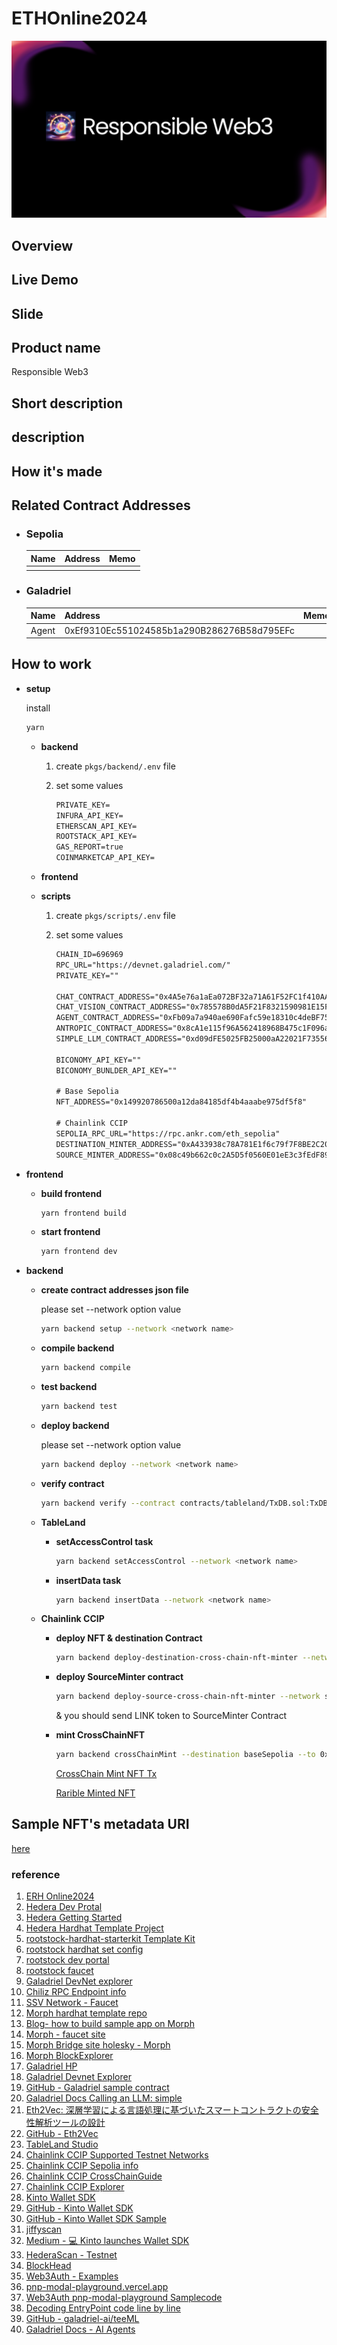 # ETHOnline2024

![](./docs/img/cover_logo.png)

## Overview

## Live Demo

## Slide

## Product name

Responsible Web3

## Short description

## description

## How it's made

## Related Contract Addresses

- ### Sepolia

  | Name | Address | Memo |
  | ---- | ------- | ---- |
  |      |         |      |

- ### Galadriel

  | Name  | Address                                    | Memo |
  | ----- | ------------------------------------------ | ---- |
  | Agent | 0xEf9310Ec551024585b1a290B286276B58d795EFc |      |

## How to work

- **setup**

  install

  ```bash
  yarn
  ```

  - **backend**

    1.  create `pkgs/backend/.env` file

    2.  set some values

        ```txt
        PRIVATE_KEY=
        INFURA_API_KEY=
        ETHERSCAN_API_KEY=
        ROOTSTACK_API_KEY=
        GAS_REPORT=true
        COINMARKETCAP_API_KEY=
        ```

  - **frontend**

  - **scripts**

    1.  create `pkgs/scripts/.env` file

    2.  set some values

        ```txt
        CHAIN_ID=696969
        RPC_URL="https://devnet.galadriel.com/"
        PRIVATE_KEY=""

        CHAT_CONTRACT_ADDRESS="0x4A5e76a1aEa072BF32a71A61F52FC1f410AAd748"
        CHAT_VISION_CONTRACT_ADDRESS="0x785578B0dA5F21F8321590981E15F618BBc1915c"
        AGENT_CONTRACT_ADDRESS="0xFb09a7a940ae690Fafc59e18310c4deBF75B1B52"
        ANTROPIC_CONTRACT_ADDRESS="0x8cA1e115f96A562418968B475c1F096a8A385Ddb"
        SIMPLE_LLM_CONTRACT_ADDRESS="0xd09dFE5025FB25000aA22021F7355656cd10EB17"

        BICONOMY_API_KEY=""
        BICONOMY_BUNLDER_API_KEY=""

        # Base Sepolia
        NFT_ADDRESS="0x149920786500a12da84185df4b4aaabe975df5f8"

        # Chainlink CCIP
        SEPOLIA_RPC_URL="https://rpc.ankr.com/eth_sepolia"
        DESTINATION_MINTER_ADDRESS="0xA433938c78A781E1f6c79f7F8BE2C200cb6bC046"
        SOURCE_MINTER_ADDRESS="0x08c49b662c0c2A5D5f0560E01eE3c3fEdF8938d9"
        ```

- **frontend**

  - **build frontend**

    ```bash
    yarn frontend build
    ```

  - **start frontend**

    ```bash
    yarn frontend dev
    ```

- **backend**

  - **create contract addresses json file**

    please set --network option value

    ```bash
    yarn backend setup --network <network name>
    ```

  - **compile backend**

    ```bash
    yarn backend compile
    ```

  - **test backend**

    ```bash
    yarn backend test
    ```

  - **deploy backend**

    please set --network option value

    ```bash
    yarn backend deploy --network <network name>
    ```

  - **verify contract**

    ```bash
    yarn backend verify --contract contracts/tableland/TxDB.sol:TxDB <address> --network <network name>
    ```

  - **TableLand**

    - **setAccessControl task**

      ```bash
      yarn backend setAccessControl --network <network name>
      ```

    - **insertData task**

      ```bash
      yarn backend insertData --network <network name>
      ```

  - **Chainlink CCIP**

    - **deploy NFT & destination Contract**

      ```bash
      yarn backend deploy-destination-cross-chain-nft-minter --network baseSepolia
      ```

    - **deploy SourceMinter contract**

      ```bash
      yarn backend deploy-source-cross-chain-nft-minter --network sepolia
      ```

      & you should send LINK token to SourceMinter Contract

    - **mint CrossChainNFT**

      ```bash
      yarn backend crossChainMint --destination baseSepolia --to 0x51908F598A5e0d8F1A3bAbFa6DF76F9704daD072 --fee LINK --network sepolia
      ```

      [CrossChain Mint NFT Tx](https://ccip.chain.link/msg/0x1f389be6f625b0ed688d97c8e1ea68e74e4081aa663691269bda79b643f51172)

      [Rarible Minted NFT](https://testnet.rarible.com/token/base/0x149920786500a12da84185df4b4aaabe975df5f8:0)

## Sample NFT's metadata URI

[here](https://bafybeicfsjwjtdlt67nkfoxsma4cyl4zsjjyqtn27rgnpno5gr2zd5yf34.ipfs.w3s.link/sample)

### reference

1. [ERH Online2024](https://ethglobal.com/events/ethonline2024)
2. [Hedera Dev Protal](https://portal.hedera.com/login)
3. [Hedera Getting Started](https://hedera.com/getting-started)
4. [Hedera Hardhat Template Project](https://github.com/hashgraph/hedera-hardhat-example-project/blob/main/.env.example)
5. [rootstock-hardhat-starterkit Template Kit](https://github.com/rsksmart/rootstock-hardhat-starterkit)
6. [rootstock hardhat set config](https://dev.rootstock.io/developers/smart-contracts/hardhat/configure-hardhat-rootstock/)
7. [rootstock dev portal](https://rpc.rootstock.io/)
8. [rootstock faucet](https://faucet.rootstock.io/)
9. [Galadriel DevNet explorer](https://explorer.galadriel.com)
10. [Chiliz RPC Endpoint info](https://docs.chiliz.com/develop/basics/connect-to-chiliz-chain/connect-using-rpc)
11. [SSV Network - Faucet](https://faucet.ssv.network/)
12. [Morph hardhat template repo](https://github.com/varun-doshi/morph-examples/tree/main/contract-deployment-demos/hardhat-demo)
13. [Blog- how to build sample app on Morph ](https://blog.morphl2.io/developer-guide-building-a-decentralized-hotel-booking-system-on-morph-2/)
14. [Morph - faucet site](https://morph-token-faucet.vercel.app/)
15. [Morph Bridge site holesky - Morph](https://bridge-holesky.morphl2.io/)
16. [Morph BlockExplorer](https://explorer-holesky.morphl2.io/address/0x51908F598A5e0d8F1A3bAbFa6DF76F9704daD072)
17. [Galadriel HP](https://teeml.galadriel.com/)
18. [Galadriel Devnet Explorer](https://explorer.galadriel.com/address/0x68EC9556830AD097D661Df2557FBCeC166a0A075)
19. [GitHub - Galadriel sample contract](https://github.com/galadriel-ai/contracts/tree/main)
20. [Galadriel Docs Calling an LLM: simple](https://docs.galadriel.com/tutorials/simple_llm)
21. [Eth2Vec: 深層学習による言語処理に基づいたスマートコントラクトの安全性解析ツールの設計](https://cir.nii.ac.jp/crid/1050855522064873472)
22. [GitHub - Eth2Vec](https://github.com/fseclab-osaka/eth2vec)
23. [TableLand Studio](https://studio.tableland.xyz/)
24. [Chainlink CCIP Supported Testnet Networks](https://docs.chain.link/ccip/supported-networks/v1_2_0/testnet)
25. [Chainlink CCIP Sepolia info](https://docs.chain.link/ccip/supported-networks/v1_2_0/testnet#ethereum-sepolia)
26. [Chainlink CCIP CrossChainGuide](https://github.com/smartcontractkit/ccip-starter-kit-hardhat/blob/main/README.md#example-7---execute-received-message-as-a-function-call)
27. [Chainlink CCIP Explorer](https://ccip.chain.link/)
28. [Kinto Wallet SDK](https://docs.kinto.xyz/kinto-the-safe-l2/building-on-kinto/kinto-wallet-web-sdk)
29. [GitHub - Kinto Wallet SDK](https://github.com/KintoXYZ/kinto-web-sdk)
30. [GitHub - Kinto Wallet SDK Sample](https://github.com/KintoXYZ/react-sdk-sample)
31. [jiffyscan](https://jiffyscan.xyz/?network=mainnet)
32. [Medium - 💻 Kinto launches Wallet SDK](https://medium.com/mamori-finance/kinto-launches-the-wallet-sdk-239a88265f17)
33. [HederaScan - Testnet](https://hashscan.io/testnet/dashboard?p2=1&k2=1725160501.286348003&p3=1&k3=1725148802.532220003&p1=1&k1=1725160501.170967003)
34. [BlockHead](https://blockhead.info/apps)
35. [Web3Auth - Examples](https://web3auth.io/docs/examples?product=Core+Kit&sdk=Single+Factor+Auth+Web+SDK)
36. [pnp-modal-playground.vercel.app](https://pnp-modal-playground.vercel.app/)
37. [Web3Auth pnp-modal-playground Samplecode](https://github.com/Web3Auth/web3auth-pnp-examples/tree/main/web-modal-sdk/react-modal-playground)
38. [Decoding EntryPoint code line by line](https://www.biconomy.io/post/decoding-entrypoint-and-useroperation-with-erc-4337-part2)
39. [GitHub - galadriel-ai/teeML](https://github.com/galadriel-ai/teeML)
40. [Galadriel Docs - AI Agents](https://docs.galadriel.com/tutorials/agents)
